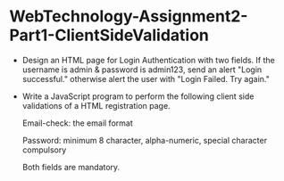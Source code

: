 # WebTechnology-Assignment2-Part1-ClientSideValidation

   * Design an HTML page for Login Authentication with two fields.
     If the username is admin & password is admin123, send an alert "Login successful." otherwise alert the user with "Login Failed. Try again."

   * Write a JavaScript program to perform the following client side validations of a HTML registration page.
   
     Email-check: the email format
     
     Password: minimum 8 character, alpha-numeric, special character compulsory
     
     Both fields are mandatory.

